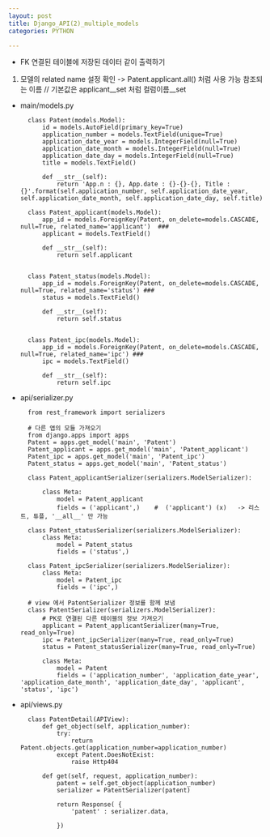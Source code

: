 ```yaml
---
layout: post
title: Django_API(2)_multiple_models
categories: PYTHON

---
```



* FK 연결된 테이블에 저장된 데이터 같이 출력하기

1. 모델의 related name 설정 확인 -> Patent.applicant.all() 처럼 사용 가능 참조되는 이름 // 기본값은 applicant__set 처럼 컬럼이름__set 

* main/models.py

        
        class Patent(models.Model):
            id = models.AutoField(primary_key=True)
            application_number = models.TextField(unique=True)
            application_date_year = models.IntegerField(null=True)
            application_date_month = models.IntegerField(null=True)
            application_date_day = models.IntegerField(null=True)
            title = models.TextField()

            def __str__(self):
                return 'App.n : {}, App.date : {}-{}-{}, Title : {}'.format(self.application_number, self.application_date_year, self.application_date_month, self.application_date_day, self.title)

        class Patent_applicant(models.Model):
            app_id = models.ForeignKey(Patent, on_delete=models.CASCADE, null=True, related_name='applicant')  ###
            applicant = models.TextField()

            def __str__(self):
                return self.applicant


        class Patent_status(models.Model):
            app_id = models.ForeignKey(Patent, on_delete=models.CASCADE, null=True, related_name='status') ###
            status = models.TextField()

            def __str__(self):
                return self.status


        class Patent_ipc(models.Model):
            app_id = models.ForeignKey(Patent, on_delete=models.CASCADE, null=True, related_name='ipc') ###
            ipc = models.TextField()

            def __str__(self):
                return self.ipc
                
                
* api/serializer.py


        from rest_framework import serializers

        # 다른 앱의 모듈 가져오기
        from django.apps import apps
        Patent = apps.get_model('main', 'Patent')
        Patent_applicant = apps.get_model('main', 'Patent_applicant')
        Patent_ipc = apps.get_model('main', 'Patent_ipc')
        Patent_status = apps.get_model('main', 'Patent_status')

        class Patent_applicantSerializer(serializers.ModelSerializer):

            class Meta:
                model = Patent_applicant
                fields = ('applicant',)    #  ('applicant') (x)   -> 리스트, 튜플, '__all__' 만 가능

        class Patent_statusSerializer(serializers.ModelSerializer):
            class Meta:
                model = Patent_status
                fields = ('status',)

        class Patent_ipcSerializer(serializers.ModelSerializer):
            class Meta:
                model = Patent_ipc
                fields = ('ipc',)

        # view 에서 PatentSerializer 정보를 함께 보냄 
        class PatentSerializer(serializers.ModelSerializer):
            # PK로 연결된 다른 테이블의 정보 가져오기
            applicant = Patent_applicantSerializer(many=True, read_only=True)
            ipc = Patent_ipcSerializer(many=True, read_only=True)
            status = Patent_statusSerializer(many=True, read_only=True)

            class Meta:
                model = Patent
                fields = ('application_number', 'application_date_year', 'application_date_month', 'application_date_day', 'applicant', 'status', 'ipc')
                
                
* api/views.py


        class PatentDetail(APIView):
            def get_object(self, application_number):
                try:
                    return Patent.objects.get(application_number=application_number)
                except Patent.DoesNotExist:
                    raise Http404

            def get(self, request, application_number):
                patent = self.get_object(application_number)
                serializer = PatentSerializer(patent)
                
                return Response( {
                    'patent' : serializer.data,

                })

